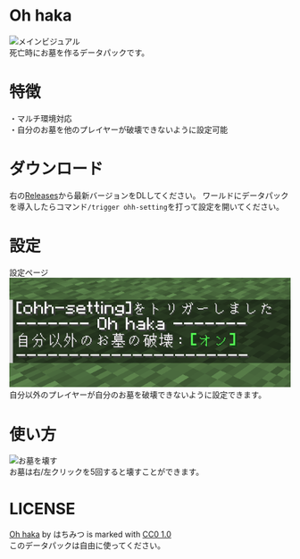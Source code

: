 # Oh haka
![メインビジュアル](/mainvisual.webp)  
死亡時にお墓を作るデータパックです。
# 特徴
・マルチ環境対応  
・自分のお墓を他のプレイヤーが破壊できないように設定可能
# ダウンロード
右の[Releases](https://github.com/hatimitsu888/Oh-haka/releases)から最新バージョンをDLしてください。
ワールドにデータパックを導入したらコマンド`/trigger ohh-setting`を打って設定を開いてください。
# 設定
設定ページ  
![設定](/setting.png)  
自分以外のプレイヤーが自分のお墓を破壊できないように設定できます。
# 使い方
![お墓を壊す](/break.webp)  
お墓は右/左クリックを5回すると壊すことができます。
# LICENSE
[Oh haka](https://github.com/hatimitsu888/Oh-haka) by はちみつ is marked with [CC0 1.0](https://creativecommons.org/publicdomain/zero/1.0/)  
このデータパックは自由に使ってください。
